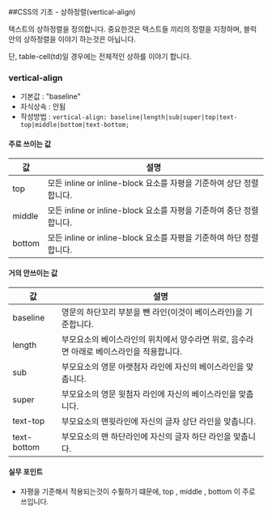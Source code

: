 ##CSS의 기초 - 상하정렬(vertical-align)

텍스트의 상하정렬을 정의합니다. 중요한것은 텍스트들 끼리의 정렬을 지정하며,
블럭 안의 상하정렬을 이야기 하는것은 아닙니다.  

단, table-cell(td)일 경우에는 전체적인 상하를 이야기 합니다.

### vertical-align
- 기본값 : "baseline"
- 자식상속 : 안됨
- 작성방법 : `vertical-align: baseline|length|sub|super|top|text-top|middle|bottom|text-bottom;`

#### 주로 쓰이는 값 
값 | 설명
---| ----
top | 모든 inline or inline-block 요소를 자평을 기준하여 상단 정렬합니다.
middle | 모든 inline or inline-block 요소를 자평을 기준하여 중단 정렬합니다.
bottom | 모든 inline or inline-block 요소를 자평을 기준하여 하단 정렬합니다.

#### 거의 안쓰이는 값
값 | 설명
---| ----
baseline | 영문의 하단꼬리 부분을 뺀 라인(이것이 베이스라인)을 기준합니다.
length | 부모요소의 베이스라인의 위치에서 양수라면 위로, 음수라면 아래로 베이스라인을 적용합니다.
sub | 부모요소의 영문 아랫첨자 라인에 자신의 베이스라인을 맞춥니다.
super | 부모요소의 영문 윗첨자 라인에 자신의 베이스라인을 맞춥니다.
text-top | 부모요소의 맨윗라인에 자신의 글자 상단 라인을 맞춥니다.
text-bottom | 부모요소의 맨 하단라인에 자신의 글자 하단 라인을 맞춥니다.


#### 실무 포인트
- 자평을 기준해서 적용되는것이 수훨하기 떄문에, top , middle , bottom 이 주로 쓰입니다.

